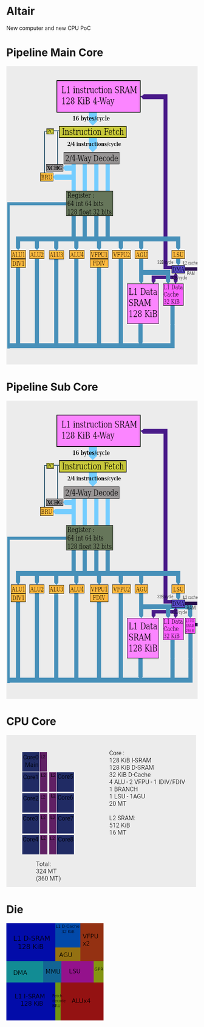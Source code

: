 # Altair
New computer and new CPU PoC


# Pipeline Main Core
<img src="Pipeline2.png?raw=true" alt="Pipeline" width="640" height="785">

# Pipeline Sub Core
<img src="Pipeline3.png?raw=true" alt="Pipeline" width="640" height="785">

# CPU Core
<img src="CPU.png?raw=true" alt="CPU" width="500" height="400">


# Die
<img src="die.png?raw=true" alt="CPU" width="256" height="256">






